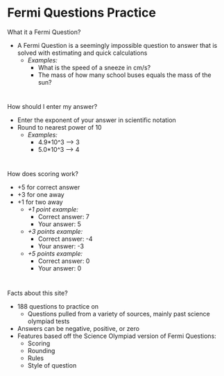 # **Fermi Questions Practice**

What it a Fermi Question?

- A Fermi Question is a seemingly impossible question to answer that is solved with estimating and quick calculations
  - _Examples:_
    - What is the speed of a sneeze in cm/s?
    - The mass of how many school buses equals the mass of the sun?
#

How should I enter my answer?

- Enter the exponent of your answer in scientific notation
- Round to nearest power of 10
  - _Examples:_
    - 4.9*10^3  -->  3
    - 5.0*10^3  -->  4

#

How does scoring work?

- +5 for correct answer
- +3 for one away
- +1 for two away
  -  _+1 point example:_
     -  Correct answer: 7
     -  Your answer: 5
  -  _+3 points example:_
     -  Correct answer: -4
     -  Your answer: -3
  -  _+5 points example:_
     -  Correct answer: 0
     -  Your answer: 0

#

Facts about this site?

- 188 questions to practice on
  - Questions pulled from a variety of sources, mainly past science olympiad tests
- Answers can be negative, positive, or zero
- Features based off the Science Olympiad version of Fermi Questions:
  - Scoring
  - Rounding
  - Rules
  - Style of question
